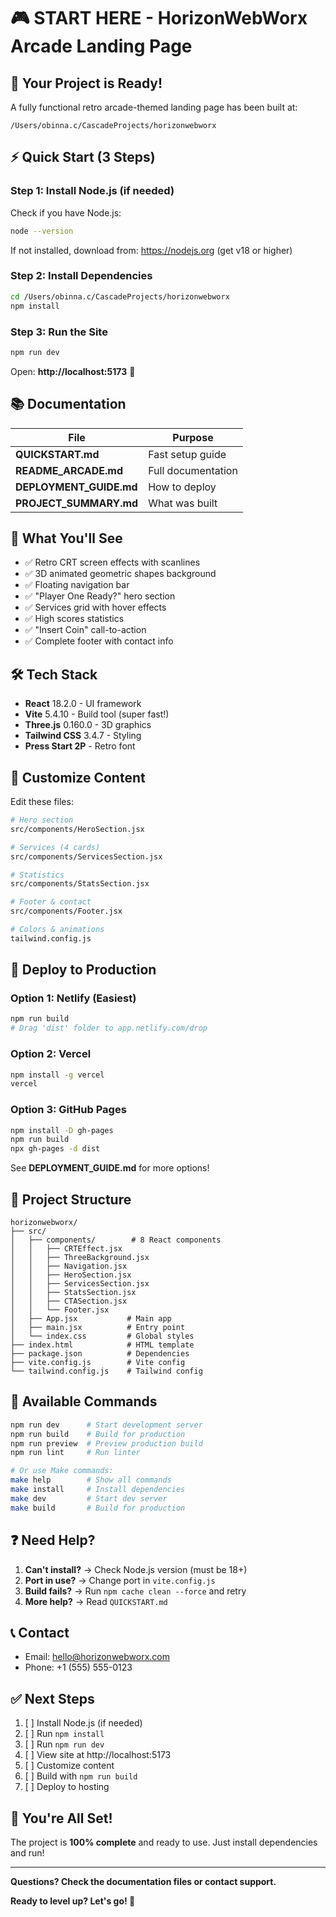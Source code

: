# 🎮 START HERE - HorizonWebWorx Arcade Landing Page

## 🎯 Your Project is Ready!

A fully functional retro arcade-themed landing page has been built at:
```
/Users/obinna.c/CascadeProjects/horizonwebworx
```

## ⚡ Quick Start (3 Steps)

### Step 1: Install Node.js (if needed)

Check if you have Node.js:
```bash
node --version
```

If not installed, download from: https://nodejs.org (get v18 or higher)

### Step 2: Install Dependencies

```bash
cd /Users/obinna.c/CascadeProjects/horizonwebworx
npm install
```

### Step 3: Run the Site

```bash
npm run dev
```

Open: **http://localhost:5173** 🚀

## 📚 Documentation

| File | Purpose |
|------|---------|
| **QUICKSTART.md** | Fast setup guide |
| **README_ARCADE.md** | Full documentation |
| **DEPLOYMENT_GUIDE.md** | How to deploy |
| **PROJECT_SUMMARY.md** | What was built |

## 🎨 What You'll See

- ✅ Retro CRT screen effects with scanlines
- ✅ 3D animated geometric shapes background
- ✅ Floating navigation bar
- ✅ "Player One Ready?" hero section
- ✅ Services grid with hover effects
- ✅ High scores statistics
- ✅ "Insert Coin" call-to-action
- ✅ Complete footer with contact info

## 🛠️ Tech Stack

- **React** 18.2.0 - UI framework
- **Vite** 5.4.10 - Build tool (super fast!)
- **Three.js** 0.160.0 - 3D graphics
- **Tailwind CSS** 3.4.7 - Styling
- **Press Start 2P** - Retro font

## 📝 Customize Content

Edit these files:

```bash
# Hero section
src/components/HeroSection.jsx

# Services (4 cards)
src/components/ServicesSection.jsx

# Statistics
src/components/StatsSection.jsx

# Footer & contact
src/components/Footer.jsx

# Colors & animations
tailwind.config.js
```

## 🚀 Deploy to Production

### Option 1: Netlify (Easiest)
```bash
npm run build
# Drag 'dist' folder to app.netlify.com/drop
```

### Option 2: Vercel
```bash
npm install -g vercel
vercel
```

### Option 3: GitHub Pages
```bash
npm install -D gh-pages
npm run build
npx gh-pages -d dist
```

See **DEPLOYMENT_GUIDE.md** for more options!

## 🎯 Project Structure

```
horizonwebworx/
├── src/
│   ├── components/        # 8 React components
│   │   ├── CRTEffect.jsx
│   │   ├── ThreeBackground.jsx
│   │   ├── Navigation.jsx
│   │   ├── HeroSection.jsx
│   │   ├── ServicesSection.jsx
│   │   ├── StatsSection.jsx
│   │   ├── CTASection.jsx
│   │   └── Footer.jsx
│   ├── App.jsx           # Main app
│   ├── main.jsx          # Entry point
│   └── index.css         # Global styles
├── index.html            # HTML template
├── package.json          # Dependencies
├── vite.config.js        # Vite config
└── tailwind.config.js    # Tailwind config
```

## 🔧 Available Commands

```bash
npm run dev      # Start development server
npm run build    # Build for production
npm run preview  # Preview production build
npm run lint     # Run linter

# Or use Make commands:
make help        # Show all commands
make install     # Install dependencies
make dev         # Start dev server
make build       # Build for production
```

## ❓ Need Help?

1. **Can't install?** → Check Node.js version (must be 18+)
2. **Port in use?** → Change port in `vite.config.js`
3. **Build fails?** → Run `npm cache clean --force` and retry
4. **More help?** → Read `QUICKSTART.md`

## 📞 Contact

- Email: hello@horizonwebworx.com
- Phone: +1 (555) 555-0123

## ✅ Next Steps

1. [ ] Install Node.js (if needed)
2. [ ] Run `npm install`
3. [ ] Run `npm run dev`
4. [ ] View site at http://localhost:5173
5. [ ] Customize content
6. [ ] Build with `npm run build`
7. [ ] Deploy to hosting

## 🎉 You're All Set!

The project is **100% complete** and ready to use. Just install dependencies and run!

---

**Questions? Check the documentation files or contact support.**

**Ready to level up? Let's go! 🚀**
